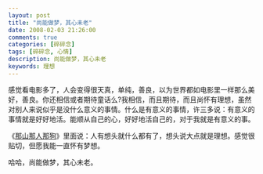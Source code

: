 ```yaml
---
layout: post
title: "尚能做梦，其心未老"
date: 2008-02-03 21:26:00
comments: true
categories: [碎碎念]
tags: [碎碎念, 心情]
description: 尚能做梦，其心未老
keywords: 理想
---
```


感觉看电影多了，人会变得很天真，单纯，善良，以为世界都如电影里一样那么美好，善良。你还相信或者期待童话么?我相信，而且期待，而且尚怀有理想，虽然对别人来说似乎是没什么意义的事情。什么是有意义的事情，许三多说：有意义的事情就是好好地活。能顺从自己的心，好好地活自己的，对于我就是有意义的事。

《[那山那人那狗](http://movie.douban.com/subject/1307766/)》里面说：人有想头就什么都有了，想头说大点就是理想。感觉很贴切，但愿我能一直怀有梦想。

哈哈，尚能做梦，其心未老。
